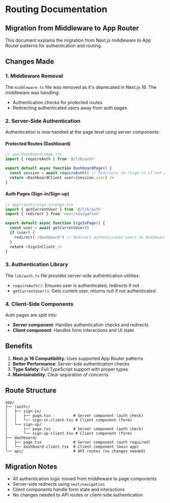 # Routing Documentation

## Migration from Middleware to App Router

This document explains the migration from Next.js middleware to App Router patterns for authentication and routing.

## Changes Made

### 1. Middleware Removal

The `middleware.ts` file was removed as it's deprecated in Next.js 16. The middleware was handling:
- Authentication checks for protected routes
- Redirecting authenticated users away from auth pages

### 2. Server-Side Authentication

Authentication is now handled at the page level using server components:

#### Protected Routes (Dashboard)
```typescript
// app/dashboard/page.tsx
import { requireAuth } from '@/lib/auth'

export default async function DashboardPage() {
  const session = await requireAuth() // Redirects to /sign-in if not authenticated
  return <DashboardClient user={session.user} />
}
```

#### Auth Pages (Sign-in/Sign-up)
```typescript
// app/(auth)/sign-in/page.tsx
import { getCurrentUser } from '@/lib/auth'
import { redirect } from 'next/navigation'

export default async function SignInPage() {
  const user = await getCurrentUser()
  if (user) {
    redirect('/dashboard') // Redirect authenticated users to dashboard
  }
  return <SignInClient />
}
```

### 3. Authentication Library

The `lib/auth.ts` file provides server-side authentication utilities:

- `requireAuth()`: Ensures user is authenticated, redirects if not
- `getCurrentUser()`: Gets current user, returns null if not authenticated

### 4. Client-Side Components

Auth pages are split into:
- **Server component**: Handles authentication checks and redirects
- **Client component**: Handles form interactions and UI state

## Benefits

1. **Next.js 16 Compatibility**: Uses supported App Router patterns
2. **Better Performance**: Server-side authentication checks
3. **Type Safety**: Full TypeScript support with proper types
4. **Maintainability**: Clear separation of concerns

## Route Structure

```
app/
├── (auth)/
│   ├── sign-in/
│   │   ├── page.tsx          # Server component (auth check)
│   │   └── sign-in-client.tsx # Client component (form)
│   └── sign-up/
│       ├── page.tsx          # Server component (auth check)
│       └── sign-up-client.tsx # Client component (form)
├── dashboard/
│   ├── page.tsx              # Server component (auth required)
│   └── dashboard-client.tsx  # Client component (main app)
└── api/                      # API routes (no changes needed)
```

## Migration Notes

- All authentication logic moved from middleware to page components
- Server-side redirects using `next/navigation`
- Client components handle form state and interactions
- No changes needed to API routes or client-side authentication
